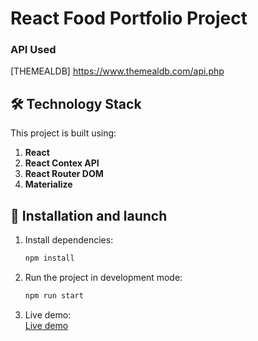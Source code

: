 # React Food Portfolio Project

### API Used

[THEMEALDB] https://www.themealdb.com/api.php

## 🛠 Technology Stack

This project is built using:

1. **React**
2. **React Contex API**
3. **React Router DOM**
4. **Materialize**

## 🔧 Installation and launch

1. Install dependencies:

   ```sh
   npm install

   ```

2. Run the project in development mode:

   ```sh
   npm run start

   ```

3. Live demo:  
   <a target="_blank" href="https://vitaliygalata1986.github.io/react-meals/">Live demo</a>
